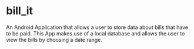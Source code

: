 # bill_it
An Android Application that allows a user to store data about bills that have to be paid. This App makes use of a local database and allows the user to view the bills by choosing a date range.
